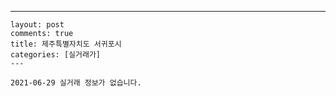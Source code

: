 ---
    layout: post
    comments: true
    title: 제주특별자치도 서귀포시
    categories: [실거래가]
    ---

    2021-06-29 실거래 정보가 없습니다.

    